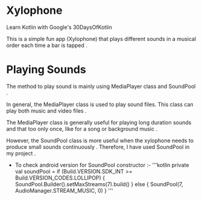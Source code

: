 # Xylophone

Learn Kotlin with Google's 30DaysOfKotlin 

This is a simple fun app (Xylophone) that plays different sounds in a musical order each time a bar is tapped . 

# Playing Sounds

The method to play sound is mainly using MediaPlayer class and SoundPool .

In general, the MediaPlayer class is used to play sound files. This class can play both music and video files .


The MediaPlayer class is generally useful for playing long duration sounds and that too only once, like for a song or background music .

However, the SoundPool class is more useful when the xylophone needs to produce small sounds continuously . Therefore, I have used SoundPool in my project .

- To check android version for SoundPool constructor :-
'''kotlin
private val soundPool = if (Build.VERSION.SDK_INT >= Build.VERSION_CODES.LOLLIPOP) {
        SoundPool.Builder().setMaxStreams(7).build()
    } else {
        SoundPool(7, AudioManager.STREAM_MUSIC, 0)
    }
'''    
